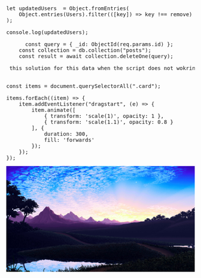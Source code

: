                                                          
<pre>          
          
let updatedUsers  = Object.fromEntries( 
    Object.entries(Users).filter(([key]) => key !== remove)
);

console.log(updatedUsers);
      
      const query = { _id: ObjectId(req.params.id) };
    const collection = db.collection("posts");
    const result = await collection.deleteOne(query);
     
 this solution for this data when the script does not wokring  Set-ExecutionPolicy RemoteSigned
  
    
const items = document.querySelectorAll(".card");

items.forEach((item) => {
    item.addEventListener("dragstart", (e) => {
        item.animate([
            { transform: 'scale(1)', opacity: 1 },
            { transform: 'scale(1.1)', opacity: 0.8 }
        ], {
            duration: 300,
            fill: 'forwards'
        });
    });
}); 
</pre>
               
<img src="wallper.jpg"><img/>

